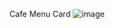 Cafe Menu Card
![image](https://github.com/piyush0mandloi/Cafe_Menu/assets/129135570/4af2b6aa-185a-4563-ac66-04446fc7118d)
